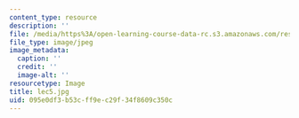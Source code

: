 ```yaml
---
content_type: resource
description: ''
file: /media/https%3A/open-learning-course-data-rc.s3.amazonaws.com/res-18-005-highlights-of-calculus-spring-2010/095e0df3b53cff9ec29f34f8609c350c_lec5.jpg
file_type: image/jpeg
image_metadata:
  caption: ''
  credit: ''
  image-alt: ''
resourcetype: Image
title: lec5.jpg
uid: 095e0df3-b53c-ff9e-c29f-34f8609c350c
---
```

